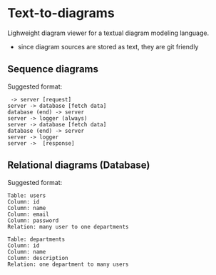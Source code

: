 # Text-to-diagrams

Lighweight diagram viewer for a textual diagram modeling language.
- since diagram sources are stored as text, they are git friendly

## Sequence diagrams
Suggested format:
```
 -> server [request]
server -> database [fetch data]
database (end) -> server
server -> logger (always)
server -> database [fetch data]
database (end) -> server
server -> logger
server ->  [response]
```

## Relational diagrams (Database)
Suggested format:
```
Table: users
Column: id
Column: name
Column: email
Column: password
Relation: many user to one departments

Table: departments
Column: id
Column: name
Column: description
Relation: one department to many users
```
